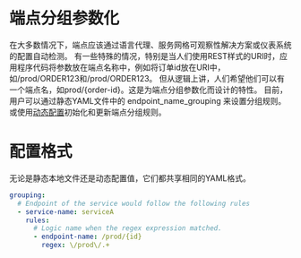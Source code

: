 # 端点分组参数化
在大多数情况下，端点应该通过语言代理、服务网格可观察性解决方案或仪表系统的配置自动检测。
有一些特殊的情况，特别是当人们使用REST样式的URI时，应用程序代码将参数放在端点名称中，例如将订单id放在URI中，如/prod/ORDER123和/prod/ORDER123。
但从逻辑上讲，人们希望他们可以有一个端点名，如prod/{order-id}。这是为端点分组参数化而设计的特性。
目前，用户可以通过静态YAML文件中的 endpoint_name_grouping 来设置分组规则。或使用[动态配置](dynamic-config.md)初始化和更新端点分组规则。
# 配置格式
无论是静态本地文件还是动态配置值，它们都共享相同的YAML格式。
```yaml
grouping:
  # Endpoint of the service would follow the following rules
  - service-name: serviceA
    rules:
      # Logic name when the regex expression matched.
      - endpoint-name: /prod/{id}
        regex: \/prod\/.+
```